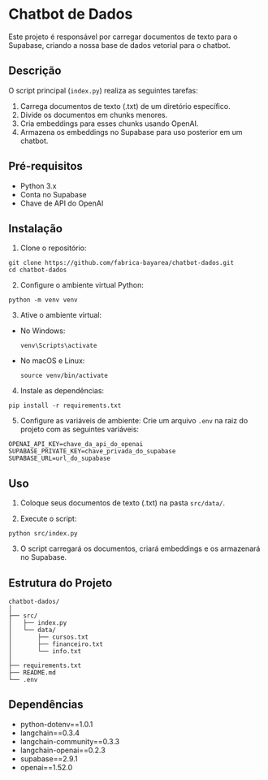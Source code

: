 # Chatbot de Dados 

Este projeto é responsável por carregar documentos de texto para o Supabase, criando a nossa base de dados vetorial para o chatbot.

## Descrição

O script principal (`index.py`) realiza as seguintes tarefas:

1. Carrega documentos de texto (.txt) de um diretório específico.
2. Divide os documentos em chunks menores.
3. Cria embeddings para esses chunks usando OpenAI.
4. Armazena os embeddings no Supabase para uso posterior em um chatbot.

## Pré-requisitos

- Python 3.x
- Conta no Supabase
- Chave de API do OpenAI

## Instalação

1. Clone o repositório:

```
git clone https://github.com/fabrica-bayarea/chatbot-dados.git
cd chatbot-dados
```

2. Configure o ambiente virtual Python:

```
python -m venv venv
```

3. Ative o ambiente virtual:

- No Windows:
  ```
  venv\Scripts\activate
  ```
- No macOS e Linux:
  ```
  source venv/bin/activate
  ```

4. Instale as dependências:

```
pip install -r requirements.txt
```

5. Configure as variáveis de ambiente:
Crie um arquivo `.env` na raiz do projeto com as seguintes variáveis:

```
OPENAI_API_KEY=chave_da_api_do_openai
SUPABASE_PRIVATE_KEY=chave_privada_do_supabase
SUPABASE_URL=url_do_supabase
```

## Uso

1. Coloque seus documentos de texto (.txt) na pasta `src/data/`.

2. Execute o script:

```
python src/index.py
```

3. O script carregará os documentos, criará embeddings e os armazenará no Supabase.

## Estrutura do Projeto

```
chatbot-dados/
│
├── src/
│   ├── index.py
│   └── data/
│       ├── cursos.txt
│       ├── financeiro.txt
│       └── info.txt
│
├── requirements.txt
├── README.md
└── .env
```

## Dependências

- python-dotenv==1.0.1
- langchain==0.3.4
- langchain-community==0.3.3
- langchain-openai==0.2.3
- supabase==2.9.1
- openai==1.52.0